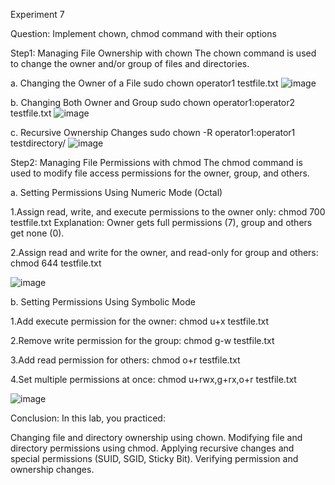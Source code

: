 Experiment 7

Question:
Implement chown, chmod command with their options


Step1:
 Managing File Ownership with chown
The chown command is used to change the owner and/or group of files and directories.

a. Changing the Owner of a File
sudo chown operator1 testfile.txt
![image](https://github.com/user-attachments/assets/a043371a-83ed-4053-ac55-34bd550b572d)

b. Changing Both Owner and Group
sudo chown operator1:operator2 testfile.txt
![image](https://github.com/user-attachments/assets/3727cf7e-4064-4217-a423-aa87c41afc72)

c. Recursive Ownership Changes
sudo chown -R operator1:operator1 testdirectory/
![image](https://github.com/user-attachments/assets/d80622f0-ebe0-4637-aed4-7bc41e35bb64)


Step2:
 Managing File Permissions with chmod
The chmod command is used to modify file access permissions for the owner, group, and others.

a. Setting Permissions Using Numeric Mode (Octal)

1.Assign read, write, and execute permissions to the owner only:
chmod 700 testfile.txt
Explanation: Owner gets full permissions (7), group and others get none (0).

2.Assign read and write for the owner, and read-only for group and others:
chmod 644 testfile.txt

![image](https://github.com/user-attachments/assets/0f407fec-eac9-40b5-b721-47d5876a23aa)

b. Setting Permissions Using Symbolic Mode

1.Add execute permission for the owner:
chmod u+x testfile.txt

2.Remove write permission for the group:
chmod g-w testfile.txt

3.Add read permission for others:
chmod o+r testfile.txt

4.Set multiple permissions at once:
chmod u+rwx,g+rx,o+r testfile.txt

![image](https://github.com/user-attachments/assets/3f3d4f87-64bb-41ee-9076-09bb0a2f3206)


Conclusion:
In this lab, you practiced:

Changing file and directory ownership using chown.
Modifying file and directory permissions using chmod.
Applying recursive changes and special permissions (SUID, SGID, Sticky Bit).
Verifying permission and ownership changes.
